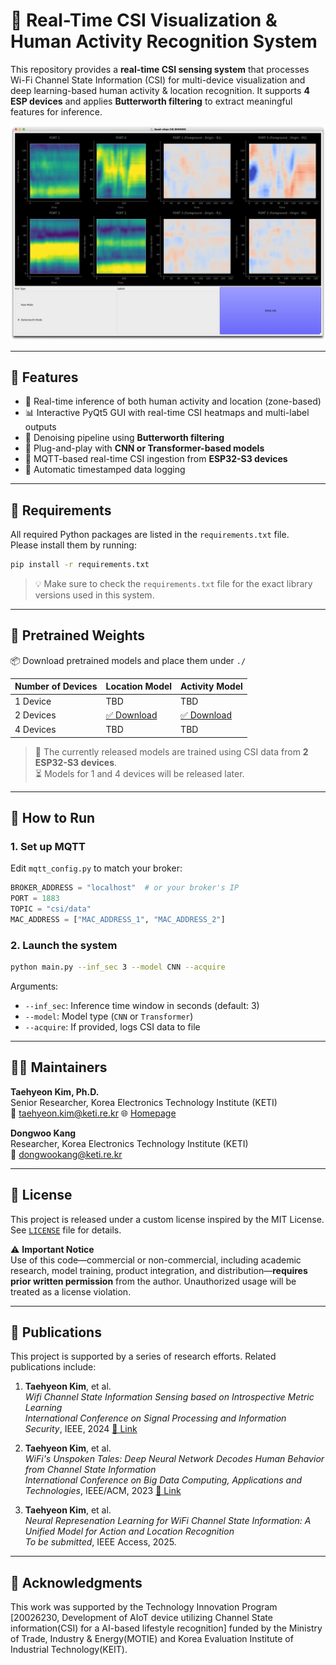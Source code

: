 # 📡 Real-Time CSI Visualization & Human Activity Recognition System

This repository provides a **real-time CSI sensing system** that processes Wi-Fi Channel State Information (CSI) for multi-device visualization and deep learning-based human activity & location recognition. It supports **4 ESP devices** and applies **Butterworth filtering** to extract meaningful features for inference.

<div align="center">
  <img src="./csi_sensing_demo.png" width="600">
</div>

---

## 🔧 Features

- 🧠 Real-time inference of both human activity and location (zone-based)
- 📊 Interactive PyQt5 GUI with real-time CSI heatmaps and multi-label outputs
- 🧼 Denoising pipeline using **Butterworth filtering**
- 🧮 Plug-and-play with **CNN or Transformer-based models**
- 📡 MQTT-based real-time CSI ingestion from **ESP32-S3 devices**
- 💾 Automatic timestamped data logging

---

## 🔧 Requirements

All required Python packages are listed in the `requirements.txt` file.  
Please install them by running:

```bash
pip install -r requirements.txt
```

> 💡 Make sure to check the `requirements.txt` file for the exact library versions used in this system.

---

## 🔗 Pretrained Weights

📦 Download pretrained models and place them under `./`

| Number of Devices | Location Model | Activity Model |
|-------------------|----------------|----------------|
| 1 Device          | TBD            | TBD            |
| 2 Devices         | [✅ Download](https://drive.google.com/file/d/1t1Di4KkHQOpncNmZmSdYPAN-0ZtC8Yqc/view?usp=sharing) | [✅ Download](https://drive.google.com/file/d/1reTq928hYPGpaUEugrAVeZoKxW_10U28/view?usp=sharing) |
| 4 Devices         | TBD            | TBD            |
> 🧪 The currently released models are trained using CSI data from **2 ESP32-S3 devices**.  
> ⏳ Models for 1 and 4 devices will be released later.


---

## 🚀 How to Run

### 1. Set up MQTT

Edit `mqtt_config.py` to match your broker:
```python
BROKER_ADDRESS = "localhost"  # or your broker's IP
PORT = 1883
TOPIC = "csi/data"
MAC_ADDRESS = ["MAC_ADDRESS_1", "MAC_ADDRESS_2"]
```

### 2. Launch the system

```bash
python main.py --inf_sec 3 --model CNN --acquire
```

Arguments:
- `--inf_sec`: Inference time window in seconds (default: 3)
- `--model`: Model type (`CNN` or `Transformer`)
- `--acquire`: If provided, logs CSI data to file

---

## 🧑‍💻 Maintainers

**Taehyeon Kim, Ph.D.**  
Senior Researcher, Korea Electronics Technology Institute (KETI)  
📧 [taehyeon.kim@keti.re.kr](mailto:taehyeon.kim@keti.re.kr)  🌐 [Homepage](https://rcard.re.kr/detail/OISRzd7ua0tW0A1zMEwbKQ/information)

**Dongwoo Kang**  
Researcher, Korea Electronics Technology Institute (KETI)  
📧 [dongwookang@keti.re.kr](mailto:dongwookang@keti.re.kr) 

---

## 📜 License

This project is released under a custom license inspired by the MIT License. See [`LICENSE`](./LICENSE.txt) file for details.

⚠️ **Important Notice**  
Use of this code—commercial or non-commercial, including academic research, model training, product integration, and distribution—**requires prior written permission** from the author. Unauthorized usage will be treated as a license violation.

---

## 📄 Publications

This project is supported by a series of research efforts. Related publications include:

1. **Taehyeon Kim**, et al.  
   _Wifi Channel State Information Sensing based on Introspective Metric Learning_  
   *International Conference on Signal Processing and Information Security*, IEEE, 2024
   [🔗 Link](https://ieeexplore.ieee.org/abstract/document/10812595)

2. **Taehyeon Kim**, et al.  
   _WiFi's Unspoken Tales: Deep Neural Network Decodes Human Behavior from Channel State Information_  
   *International Conference on Big Data Computing, Applications and Technologies*, IEEE/ACM, 2023
   [🔗 Link](https://dl.acm.org/doi/abs/10.1145/3632366.3632374)

4. **Taehyeon Kim**, et al.  
   _Neural Represenation Learning for WiFi Channel State Information: A Unified Model for Action and Location Recognition_  
   *To be submitted*, IEEE Access, 2025.

---

## 🙏 Acknowledgments

This work was supported by the Technology Innovation Program [20026230, Development of AIoT device utilizing Channel State information(CSI) for a AI-based lifestyle recognition] funded by the Ministry of Trade, Industry & Energy(MOTIE) and Korea Evaluation Institute of Industrial Technology(KEIT).
